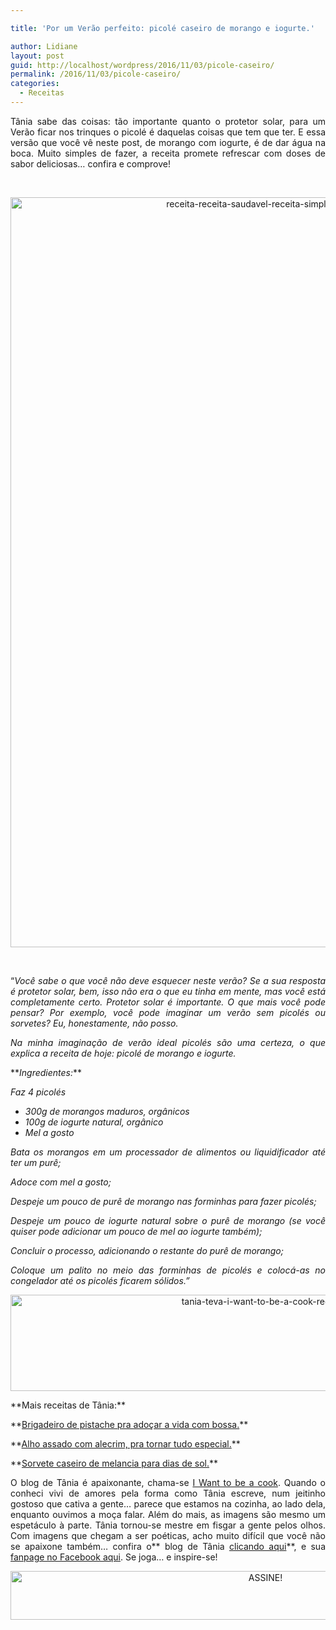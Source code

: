 ```yaml
---

title: 'Por um Verão perfeito: picolé caseiro de morango e iogurte.'

author: Lidiane
layout: post
guid: http://localhost/wordpress/2016/11/03/picole-caseiro/
permalink: /2016/11/03/picole-caseiro/
categories:
  - Receitas
---
```

<p align="justify">
  Tânia sabe das coisas: tão importante quanto o protetor solar, para um Verão ficar nos trinques o picolé é daquelas coisas que tem que ter. E essa versão que você vê neste post, de morango com iogurte, é de dar água na boca. Muito simples de fazer, a receita promete refrescar com doses de sabor deliciosas… confira e comprove!
</p>

&nbsp;

<p align="center">
  <img class="alignnone size-full wp-image-13191" src="http://www.trololodemulher.com.br/blog/wp-content/uploads/2016/11/RECEITA-RECEITA-SAUDAVEL-RECEITA-SIMPLES-PICOLE.jpg" alt="receita-receita-saudavel-receita-simples-picole" width="800" height="1200" />
</p>

&nbsp;

<p align="justify">
  “<em>Você sabe o que você não deve esquecer neste verão? Se a sua resposta é protetor solar, bem, isso não era o que eu tinha em mente, mas você está completamente certo. Protetor solar é importante. O que mais você pode pensar? Por exemplo, você pode imaginar um verão sem picolés ou sorvetes? Eu, honestamente, não posso.</em>
</p>

<p align="justify">
  <em>Na minha imaginação de verão ideal picolés são uma certeza, o que explica a receita de hoje: picolé de morango e iogurte.</em>
</p>

<p align="justify">
  **<em>Ingredientes:</em>**
</p>

<p align="justify">
  <em>Faz 4 picolés</em>
</p>

  * <div align="justify">
      <em>300g de morangos maduros, orgânicos </em>
    </div>

  * <div align="justify">
      <em>100g de iogurte natural, orgânico </em>
    </div>

  * <div align="justify">
      <em>Mel a gosto</em>
    </div>

<p align="justify">
  <em>Bata os morangos em um processador de alimentos ou liquidificador até ter um purê;</em>
</p>

<p align="justify">
  <em>Adoce com mel a gosto;</em>
</p>

<p align="justify">
  <em>Despeje um pouco de purê de morango nas forminhas para fazer picolés;</em>
</p>

<p align="justify">
  <em>Despeje um pouco de iogurte natural sobre o purê de morango (se você quiser pode adicionar um pouco de mel ao iogurte também);</em>
</p>

<p align="justify">
  <em>Concluir o processo, adicionando o restante do purê de morango;</em>
</p>

<p align="justify">
  <em>Coloque um palito no meio das forminhas de picolés e colocá-as no congelador até os picolés ficarem sólidos.”</em>
</p>

<p align="center">
  <img class="alignnone size-full wp-image-13037" src="http://www.trololodemulher.com.br/blog/wp-content/uploads/2016/10/TANIA-TEVA-I-WANT-TO-BE-A-COOK-RECEITAS.jpg" alt="tania-teva-i-want-to-be-a-cook-receitas" width="800" height="154" />
</p>

<p align="justify">
  **Mais receitas de Tânia:**
</p>

<p align="justify">
  **<a href="http://www.trololodemulher.com.br/2016/10/25/brigadeiro-de-pistache/" target="_blank">Brigadeiro de pistache pra adoçar a vida com bossa.</a>**
</p>

<p align="justify">
  **<a href="http://www.trololodemulher.com.br/2016/10/21/alho-assado/" target="_blank">Alho assado com alecrim, pra tornar tudo especial.</a>**
</p>

<p align="justify">
  **<a href="http://www.trololodemulher.com.br/2016/10/13/sorvete-caseiro/" target="_blank">Sorvete caseiro de melancia para dias de sol.</a>**
</p>

<p align="justify">
  O blog de Tânia é apaixonante, chama-se <a href="https://iwanttobeacook.wordpress.com/" target="_blank">I Want to be a cook</a>. Quando o conheci vivi de amores pela forma como Tânia escreve, num jeitinho gostoso que cativa a gente… parece que estamos na cozinha, ao lado dela, enquanto ouvimos a moça falar. Além do mais, as imagens são mesmo um espetáculo à parte. Tânia tornou-se mestre em fisgar a gente pelos olhos. Com imagens que chegam a ser poéticas, acho muito difícil que você não se apaixone também… confira o** blog de Tânia <a href="https://iwanttobeacook.wordpress.com/" target="_blank">clicando aqui</a>**, e sua <a href="https://www.facebook.com/Iwanttobeacook-818578268272846/" target="_blank">fanpage no Facebook aqui</a>. Se joga… e inspire-se!
</p>

<p align="center">
  <a href="http://feedburner.google.com/fb/a/mailverify?uri=blogBichaFemea&loc=en_US" target="_blank"><img class="alignnone size-full wp-image-10439" src="http://www.trololodemulher.com.br/blog/wp-content/uploads/2014/09/ASSINE.png" alt="ASSINE!" width="800" height="78" /></a>
</p>

<p align="justify">
